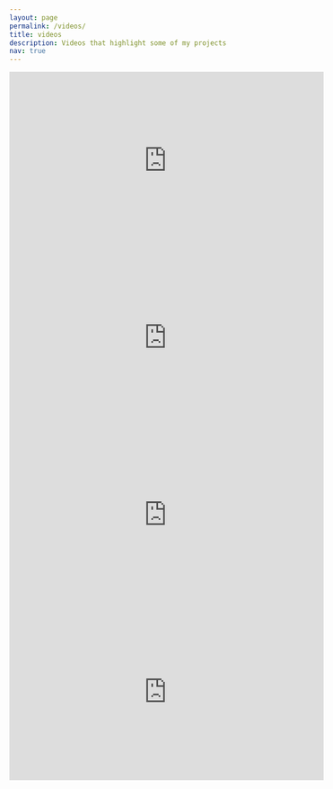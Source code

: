 ```yaml
---
layout: page
permalink: /videos/
title: videos
description: Videos that highlight some of my projects
nav: true
---
```

<div class="grid">
  <div class="grid-item">
    <iframe width="560" height="315" src="https://www.youtube.com/embed/bjmH8DbJuRE" title="YouTube video player" frameborder="0" allow="accelerometer; autoplay; clipboard-write; encrypted-media; gyroscope; picture-in-picture" allowfullscreen></iframe>
  </div>
  <div class="grid-item">
    <iframe width="560" height="315" src="https://www.youtube.com/embed/uyoOW6Pmunw" title="YouTube video player" frameborder="0" allow="accelerometer; autoplay; clipboard-write; encrypted-media; gyroscope; picture-in-picture" allowfullscreen></iframe>
  </div>
  <div class="grid-item">
      <iframe width="560" height="315" src="https://www.youtube.com/embed/pOg4JJVLMIQ" title="YouTube video player" frameborder="0" allow="accelerometer; autoplay; clipboard-write; encrypted-media; gyroscope; picture-in-picture" allowfullscreen></iframe>
  </div>
  <div class="grid-item">
      <iframe width="560" height="315" src="https://www.youtube.com/embed/ZKiU0_cSOts" title="YouTube video player" frameborder="0" allow="accelerometer; autoplay; clipboard-write; encrypted-media; gyroscope; picture-in-picture" allowfullscreen></iframe>
  </div>
</div>
